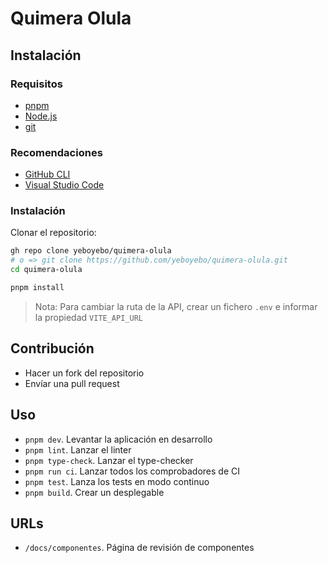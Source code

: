 # Quimera Olula

## Instalación

### Requisitos

- [pnpm](https://pnpm.io/installation)
- [Node.js](https://nodejs.org/es/download)
- [git](https://git-scm.com/book/es/v2/Inicio---Sobre-el-Control-de-Versiones-Instalaci%C3%B3n-de-Git)

### Recomendaciones

- [GitHub CLI](https://cli.github.com/)
- [Visual Studio Code](https://code.visualstudio.com/download)

### Instalación

Clonar el repositorio:

```sh
gh repo clone yeboyebo/quimera-olula
# o => git clone https://github.com/yeboyebo/quimera-olula.git
cd quimera-olula

pnpm install
```

> Nota: Para cambiar la ruta de la API, crear un fichero `.env` e informar la propiedad `VITE_API_URL`

## Contribución

- Hacer un fork del repositorio
- Envíar una pull request

## Uso

- `pnpm dev`. Levantar la aplicación en desarrollo
- `pnpm lint`. Lanzar el linter
- `pnpm type-check`. Lanzar el type-checker
- `pnpm run ci`. Lanzar todos los comprobadores de CI
- `pnpm test`. Lanza los tests en modo continuo
- `pnpm build`. Crear un desplegable

## URLs

- `/docs/componentes`. Página de revisión de componentes
